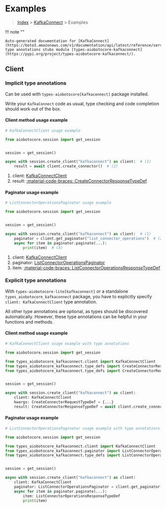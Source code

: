 # Examples

> [Index](../README.md) > [KafkaConnect](./README.md) > Examples

!!! note ""

    Auto-generated documentation for [KafkaConnect](https://boto3.amazonaws.com/v1/documentation/api/latest/reference/services/kafkaconnect.html#kafkaconnect)
    type annotations stubs module [types-aiobotocore-kafkaconnect](https://pypi.org/project/types-aiobotocore-kafkaconnect/).

## Client

### Implicit type annotations

Can be used with `types-aiobotocore[kafkaconnect]` package installed.

Write your `KafkaConnect` code as usual,
type checking and code completion should work out of the box.



#### Client method usage example

```python
# KafkaConnectClient usage example

from aiobotocore.session import get_session


session = get_session()

async with session.create_client("kafkaconnect") as client:  # (1)
    result = await client.create_connector()  # (2)
```

1. client: [KafkaConnectClient](./client.md)
2. result: [:material-code-braces: CreateConnectorResponseTypeDef](./type_defs.md#createconnectorresponsetypedef)



#### Paginator usage example

```python
# ListConnectorOperationsPaginator usage example

from aiobotocore.session import get_session


session = get_session()

async with session.create_client("kafkaconnect") as client:  # (1)
    paginator = client.get_paginator("list_connector_operations")  # (2)
    async for item in paginator.paginate(...):
        print(item)  # (3)
```

1. client: [KafkaConnectClient](./client.md)
2. paginator: [ListConnectorOperationsPaginator](./paginators.md#listconnectoroperationspaginator)
3. item: [:material-code-braces: ListConnectorOperationsResponseTypeDef](./type_defs.md#listconnectoroperationsresponsetypedef)




### Explicit type annotations

With `types-aiobotocore-lite[kafkaconnect]`
or a standalone `types_aiobotocore_kafkaconnect` package, you have to explicitly specify
`client: KafkaConnectClient` type annotation.

All other type annotations are optional, as types should be discovered automatically.
However, these type annotations can be helpful in your functions and methods.


#### Client method usage example

```python
# KafkaConnectClient usage example with type annotations

from aiobotocore.session import get_session

from types_aiobotocore_kafkaconnect.client import KafkaConnectClient
from types_aiobotocore_kafkaconnect.type_defs import CreateConnectorResponseTypeDef
from types_aiobotocore_kafkaconnect.type_defs import CreateConnectorRequestTypeDef


session = get_session()

async with session.create_client("kafkaconnect") as client:
    client: KafkaConnectClient
    kwargs: CreateConnectorRequestTypeDef = {...}
    result: CreateConnectorResponseTypeDef = await client.create_connector(**kwargs)
```



#### Paginator usage example

```python
# ListConnectorOperationsPaginator usage example with type annotations

from aiobotocore.session import get_session

from types_aiobotocore_kafkaconnect.client import KafkaConnectClient
from types_aiobotocore_kafkaconnect.paginator import ListConnectorOperationsPaginator
from types_aiobotocore_kafkaconnect.type_defs import ListConnectorOperationsResponseTypeDef


session = get_session()

async with session.create_client("kafkaconnect") as client:
    client: KafkaConnectClient
    paginator: ListConnectorOperationsPaginator = client.get_paginator("list_connector_operations")
    async for item in paginator.paginate(...):
        item: ListConnectorOperationsResponseTypeDef
        print(item)
```


